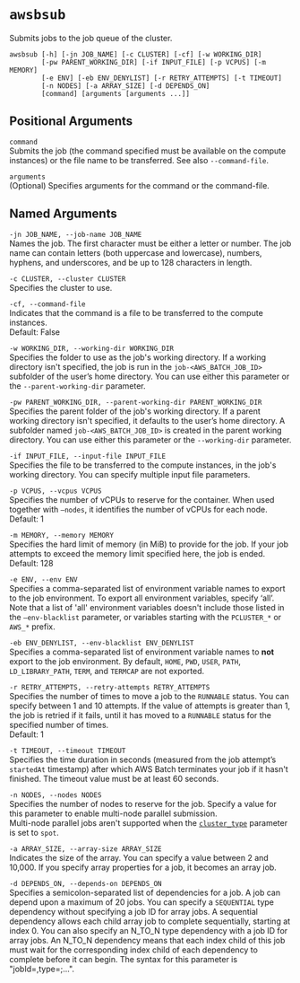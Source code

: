 # `awsbsub`<a name="awsbatchcli.awsbsub-v3"></a>

Submits jobs to the job queue of the cluster\.

```
awsbsub [-h] [-jn JOB_NAME] [-c CLUSTER] [-cf] [-w WORKING_DIR]
        [-pw PARENT_WORKING_DIR] [-if INPUT_FILE] [-p VCPUS] [-m MEMORY]
        [-e ENV] [-eb ENV_DENYLIST] [-r RETRY_ATTEMPTS] [-t TIMEOUT]
        [-n NODES] [-a ARRAY_SIZE] [-d DEPENDS_ON]
        [command] [arguments [arguments ...]]
```

## Positional Arguments<a name="awsbatchcli.awsbsub-v3.args"></a>

`command`  
Submits the job \(the command specified must be available on the compute instances\) or the file name to be transferred\. See also `--command-file`\.

`arguments`  
\(Optional\) Specifies arguments for the command or the command\-file\.

## Named Arguments<a name="awsbatchcli.awsbsub-v3.namedargs"></a>

`-jn JOB_NAME, --job-name JOB_NAME`  
Names the job\. The first character must be either a letter or number\. The job name can contain letters \(both uppercase and lowercase\), numbers, hyphens, and underscores, and be up to 128 characters in length\. 

`-c CLUSTER, --cluster CLUSTER`  
Specifies the cluster to use\.

`-cf, --command-file`  
Indicates that the command is a file to be transferred to the compute instances\.  
Default: False

`-w WORKING_DIR, --working-dir WORKING_DIR`  
Specifies the folder to use as the job's working directory\. If a working directory isn't specified, the job is run in the `job-<AWS_BATCH_JOB_ID>` subfolder of the user’s home directory\. You can use either this parameter or the `--parent-working-dir` parameter\.

`-pw PARENT_WORKING_DIR, --parent-working-dir PARENT_WORKING_DIR`  
Specifies the parent folder of the job's working directory\. If a parent working directory isn't specified, it defaults to the user’s home directory\. A subfolder named `job-<AWS_BATCH_JOB_ID>` is created in the parent working directory\. You can use either this parameter or the `--working-dir` parameter\.

`-if INPUT_FILE, --input-file INPUT_FILE`  
Specifies the file to be transferred to the compute instances, in the job's working directory\. You can specify multiple input file parameters\.

`-p VCPUS, --vcpus VCPUS`  
Specifies the number of vCPUs to reserve for the container\. When used together with `–nodes`, it identifies the number of vCPUs for each node\.  
Default: 1

`-m MEMORY, --memory MEMORY`  
Specifies the hard limit of memory \(in MiB\) to provide for the job\. If your job attempts to exceed the memory limit specified here, the job is ended\.  
Default: 128

`-e ENV, --env ENV`  
Specifies a comma\-separated list of environment variable names to export to the job environment\. To export all environment variables, specify ‘all’\. Note that a list of 'all' environment variables doesn't include those listed in the `–env-blacklist` parameter, or variables starting with the `PCLUSTER_*` or `AWS_*` prefix\.

`-eb ENV_DENYLIST, --env-blacklist ENV_DENYLIST`  
Specifies a comma\-separated list of environment variable names to **not** export to the job environment\. By default, `HOME`, `PWD`, `USER`, `PATH`, `LD_LIBRARY_PATH`, `TERM`, and `TERMCAP` are not exported\.

`-r RETRY_ATTEMPTS, --retry-attempts RETRY_ATTEMPTS`  
Specifies the number of times to move a job to the `RUNNABLE` status\. You can specify between 1 and 10 attempts\. If the value of attempts is greater than 1, the job is retried if it fails, until it has moved to a `RUNNABLE` status for the specified number of times\.  
Default: 1

`-t TIMEOUT, --timeout TIMEOUT`  
Specifies the time duration in seconds \(measured from the job attempt’s `startedAt` timestamp\) after which AWS Batch terminates your job if it hasn't finished\. The timeout value must be at least 60 seconds\.

`-n NODES, --nodes NODES`  
Specifies the number of nodes to reserve for the job\. Specify a value for this parameter to enable multi\-node parallel submission\.  
Multi\-node parallel jobs aren't supported when the [`cluster_type`](cluster-definition.md#cluster-type) parameter is set to `spot`\.

`-a ARRAY_SIZE, --array-size ARRAY_SIZE`  
Indicates the size of the array\. You can specify a value between 2 and 10,000\. If you specify array properties for a job, it becomes an array job\.

`-d DEPENDS_ON, --depends-on DEPENDS_ON`  
Specifies a semicolon\-separated list of dependencies for a job\. A job can depend upon a maximum of 20 jobs\. You can specify a `SEQUENTIAL` type dependency without specifying a job ID for array jobs\. A sequential dependency allows each child array job to complete sequentially, starting at index 0\. You can also specify an N\_TO\_N type dependency with a job ID for array jobs\. An N\_TO\_N dependency means that each index child of this job must wait for the corresponding index child of each dependency to complete before it can begin\. The syntax for this parameter is "jobId=*<string>*,type=*<string>*;\.\.\."\.